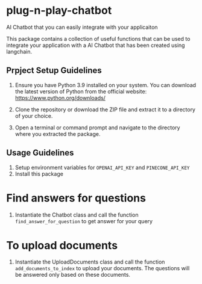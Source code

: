 # plug-n-play-chatbot
AI Chatbot that you can easily integrate with your applicaiton

This package contains a collection of useful functions that can be used to integrate your application with a AI Chatbot that has been created using langchain.

## Prpject Setup Guidelines

1. Ensure you have Python 3.9 installed on your system. You can download the latest version of Python from the official website: <https://www.python.org/downloads/>

2. Clone the repository or download the ZIP file and extract it to a directory of your choice.

3. Open a terminal or command prompt and navigate to the directory where you extracted the package.


## Usage Guidelines

1. Setup environment variables for `OPENAI_API_KEY` and `PINECONE_API_KEY`
2. Install this package

# Find answers for questions
1. Instantiate the Chatbot class and call the function `find_answer_for_question` to get answer for your query


# To upload documents
1. Instantiate the UploadDocuments class and call the function `add_documents_to_index` to upload your documents. The questions will be answered only based on these documents.